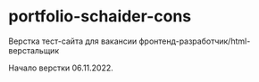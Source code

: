 # portfolio-schaider-cons

Верстка тест-сайта для вакансии фронтенд-разработчик/html-верстальщик

Начало верстки 06.11.2022.
